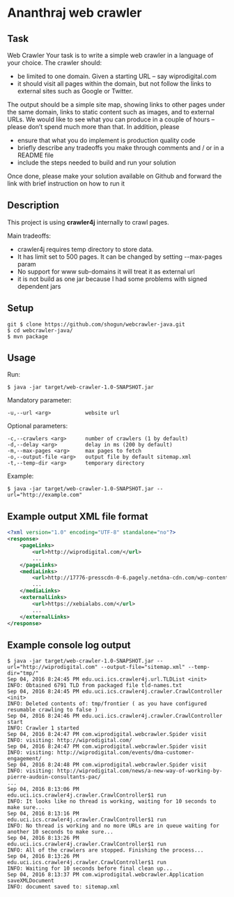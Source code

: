 #  Ananthraj web crawler

## Task

 Web Crawler
Your task is to write a simple web crawler in a language of your choice.
The crawler should:

- be limited to one domain. Given a starting URL – say wiprodigital.com 
- it should visit all pages within the domain, but not follow the links to external sites such as Google or Twitter.

The output should be a simple site map, showing links to other pages under the same domain, links to static content such as images, and to external URLs.
We would like to see what you can produce in a couple of hours – please don’t spend much more than that. In addition, please

- ensure that what you do implement is production quality code
- briefly describe any tradeoffs you make through comments and / or in a README file
- include the steps needed to build and run your solution
   
Once done, please make your solution available on Github and forward the link with brief instruction on how to run it

## Description
This project is using **crawler4j** internally to crawl pages.

Main tradeoffs:

- crawler4j requires temp directory to store data. 
- It has limit set to 500 pages. It can be changed by setting --max-pages param
- No support for www sub-domains it will treat it as external url
- it is not build as one jar because I had some problems with signed dependent jars

## Setup
    git $ clone https://github.com/shogun/webcrawler-java.git
    $ cd webcrawler-java/
    $ mvn package

## Usage

Run:

    $ java -jar target/web-crawler-1.0-SNAPSHOT.jar

Mandatory parameter:

    -u,--url <arg>           website url
    
Optional parameters:

    -c,--crawlers <arg>      number of crawlers (1 by default)
    -d,--delay <arg>         delay in ms (200 by default)
    -m,--max-pages <arg>     max pages to fetch
    -o,--output-file <arg>   output file by default sitemap.xml
    -t,--temp-dir <arg>      temporary directory
    
    
Example:

    $ java -jar target/web-crawler-1.0-SNAPSHOT.jar --url="http://example.com"


## Example output XML file format

```xml
<?xml version="1.0" encoding="UTF-8" standalone="no"?>
<response>
    <pageLinks>
        <url>http://wiprodigital.com/</url>
        ...
    </pageLinks>
    <mediaLinks> 
        <url>http://17776-presscdn-0-6.pagely.netdna-cdn.com/wp-content/themes/wiprodigital/images/designit_logo.png</url>
        ...
    </mediaLinks>
    <externalLinks>
        <url>https://xebialabs.com/</url>
        ...
    </externalLinks>
</response>
```

## Example console log output

    $ java -jar target/web-crawler-1.0-SNAPSHOT.jar --url="http://wiprodigital.com" --output-file="sitemap.xml" --temp-dir="tmp/"
    Sep 04, 2016 8:24:45 PM edu.uci.ics.crawler4j.url.TLDList <init>
    INFO: Obtained 6791 TLD from packaged file tld-names.txt
    Sep 04, 2016 8:24:45 PM edu.uci.ics.crawler4j.crawler.CrawlController <init>
    INFO: Deleted contents of: tmp/frontier ( as you have configured resumable crawling to false )
    Sep 04, 2016 8:24:46 PM edu.uci.ics.crawler4j.crawler.CrawlController start
    INFO: Crawler 1 started
    Sep 04, 2016 8:24:47 PM com.wiprodigital.webcrawler.Spider visit
    INFO: visiting: http://wiprodigital.com/
    Sep 04, 2016 8:24:47 PM com.wiprodigital.webcrawler.Spider visit
    INFO: visiting: http://wiprodigital.com/events/dma-customer-engagement/
    Sep 04, 2016 8:24:48 PM com.wiprodigital.webcrawler.Spider visit
    INFO: visiting: http://wiprodigital.com/news/a-new-way-of-working-by-pierre-audoin-consultants-pac/
    ... 
    Sep 04, 2016 8:13:06 PM edu.uci.ics.crawler4j.crawler.CrawlController$1 run
    INFO: It looks like no thread is working, waiting for 10 seconds to make sure...
    Sep 04, 2016 8:13:16 PM edu.uci.ics.crawler4j.crawler.CrawlController$1 run
    INFO: No thread is working and no more URLs are in queue waiting for another 10 seconds to make sure...
    Sep 04, 2016 8:13:26 PM edu.uci.ics.crawler4j.crawler.CrawlController$1 run
    INFO: All of the crawlers are stopped. Finishing the process...
    Sep 04, 2016 8:13:26 PM edu.uci.ics.crawler4j.crawler.CrawlController$1 run
    INFO: Waiting for 10 seconds before final clean up...
    Sep 04, 2016 8:13:37 PM com.wiprodigital.webcrawler.Application saveXMLDocument
    INFO: document saved to: sitemap.xml
  
